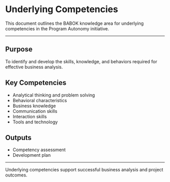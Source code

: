 # Underlying Competencies

This document outlines the BABOK knowledge area for underlying competencies in the Program Autonomy initiative.

---

## Purpose
To identify and develop the skills, knowledge, and behaviors required for effective business analysis.

## Key Competencies
- Analytical thinking and problem solving
- Behavioral characteristics
- Business knowledge
- Communication skills
- Interaction skills
- Tools and technology

## Outputs
- Competency assessment
- Development plan

---

Underlying competencies support successful business analysis and project outcomes.
